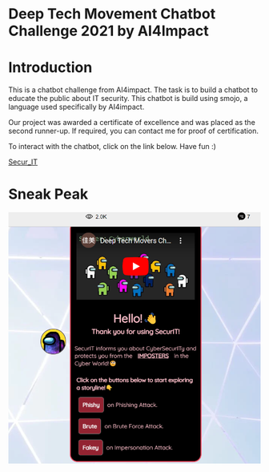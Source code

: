 # Deep Tech Movement Chatbot Challenge 2021 by AI4Impact

<h1>Introduction</h1>
<p>
This is a chatbot challenge from AI4impact. The task is to build a chatbot to educate the public about IT security. This chatbot is build using smojo, a language used specifically by AI4impact. 
</p>
<p>
Our project was awarded a certificate of excellence and was placed as the second runner-up. If required, you can contact me for proof of certification. 
</p>

<p>To interact with the chatbot, click on the link below. Have fun :)</p>
<p><a href="https://app.smojo.org/anneong/secur_IT">Secur_IT</a></p>

<h1>Sneak Peak</h1>
  
![Screenshot](Secur_IT_Chatbot.png)


